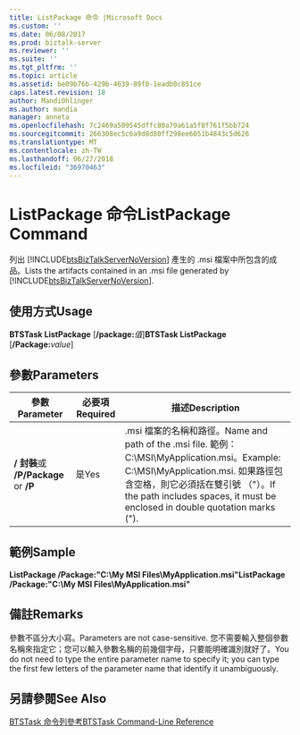 ```yaml
---
title: ListPackage 命令 |Microsoft Docs
ms.custom: ''
ms.date: 06/08/2017
ms.prod: biztalk-server
ms.reviewer: ''
ms.suite: ''
ms.tgt_pltfrm: ''
ms.topic: article
ms.assetid: be09b76b-429b-4639-89f0-1eadb0c851ce
caps.latest.revision: 18
author: MandiOhlinger
ms.author: mandia
manager: anneta
ms.openlocfilehash: 7c2469a509545dffc80a79a61a5f8f761f5bb724
ms.sourcegitcommit: 266308ec5c6a9d8d80ff298ee6051b4843c5d626
ms.translationtype: MT
ms.contentlocale: zh-TW
ms.lasthandoff: 06/27/2018
ms.locfileid: "36970463"
---
```

# <a name="listpackage-command"></a><span data-ttu-id="f0278-102">ListPackage 命令</span><span class="sxs-lookup"><span data-stu-id="f0278-102">ListPackage Command</span></span>
<span data-ttu-id="f0278-103">列出 [!INCLUDE[btsBizTalkServerNoVersion](../includes/btsbiztalkservernoversion-md.md)] 產生的 .msi 檔案中所包含的成品。</span><span class="sxs-lookup"><span data-stu-id="f0278-103">Lists the artifacts contained in an .msi file generated by [!INCLUDE[btsBizTalkServerNoVersion](../includes/btsbiztalkservernoversion-md.md)].</span></span>  
  
## <a name="usage"></a><span data-ttu-id="f0278-104">使用方式</span><span class="sxs-lookup"><span data-stu-id="f0278-104">Usage</span></span>  
 <span data-ttu-id="f0278-105">**BTSTask ListPackage** [**/package:**<em>值</em>]</span><span class="sxs-lookup"><span data-stu-id="f0278-105">**BTSTask ListPackage** [**/Package:**<em>value</em>]</span></span>  
  
## <a name="parameters"></a><span data-ttu-id="f0278-106">參數</span><span class="sxs-lookup"><span data-stu-id="f0278-106">Parameters</span></span>  
  
|<span data-ttu-id="f0278-107">參數</span><span class="sxs-lookup"><span data-stu-id="f0278-107">Parameter</span></span>|<span data-ttu-id="f0278-108">必要項</span><span class="sxs-lookup"><span data-stu-id="f0278-108">Required</span></span>|<span data-ttu-id="f0278-109">描述</span><span class="sxs-lookup"><span data-stu-id="f0278-109">Description</span></span>|  
|---------------|--------------|-----------------|  
|<span data-ttu-id="f0278-110">**/ 封裝**或  **/P**</span><span class="sxs-lookup"><span data-stu-id="f0278-110">**/Package** or **/P**</span></span>|<span data-ttu-id="f0278-111">是</span><span class="sxs-lookup"><span data-stu-id="f0278-111">Yes</span></span>|<span data-ttu-id="f0278-112">.msi 檔案的名稱和路徑。</span><span class="sxs-lookup"><span data-stu-id="f0278-112">Name and path of the .msi file.</span></span> <span data-ttu-id="f0278-113">範例： C:\MSI\MyApplication.msi。</span><span class="sxs-lookup"><span data-stu-id="f0278-113">Example: C:\MSI\MyApplication.msi.</span></span> <span data-ttu-id="f0278-114">如果路徑包含空格，則它必須括在雙引號 （"）。</span><span class="sxs-lookup"><span data-stu-id="f0278-114">If the path includes spaces, it must be enclosed in double quotation marks (").</span></span>|  
  
## <a name="sample"></a><span data-ttu-id="f0278-115">範例</span><span class="sxs-lookup"><span data-stu-id="f0278-115">Sample</span></span>  
 <span data-ttu-id="f0278-116">**ListPackage /Package:"C:\My MSI Files\MyApplication.msi"**</span><span class="sxs-lookup"><span data-stu-id="f0278-116">**ListPackage /Package:"C:\My MSI Files\MyApplication.msi"**</span></span>  
  
## <a name="remarks"></a><span data-ttu-id="f0278-117">備註</span><span class="sxs-lookup"><span data-stu-id="f0278-117">Remarks</span></span>  
 <span data-ttu-id="f0278-118">參數不區分大小寫。</span><span class="sxs-lookup"><span data-stu-id="f0278-118">Parameters are not case-sensitive.</span></span> <span data-ttu-id="f0278-119">您不需要輸入整個參數名稱來指定它；您可以輸入參數名稱的前幾個字母，只要能明確識別就好了。</span><span class="sxs-lookup"><span data-stu-id="f0278-119">You do not need to type the entire parameter name to specify it; you can type the first few letters of the parameter name that identify it unambiguously.</span></span>  
  
## <a name="see-also"></a><span data-ttu-id="f0278-120">另請參閱</span><span class="sxs-lookup"><span data-stu-id="f0278-120">See Also</span></span>  
 [<span data-ttu-id="f0278-121">BTSTask 命令列參考</span><span class="sxs-lookup"><span data-stu-id="f0278-121">BTSTask Command-Line Reference</span></span>](../core/btstask-command-line-reference.md)